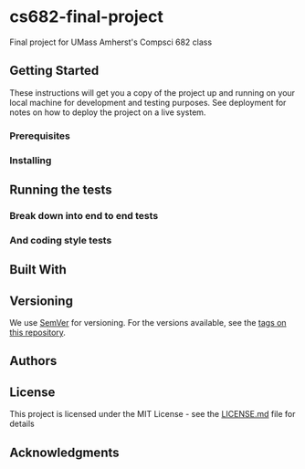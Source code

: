 # cs682-final-project
Final project for UMass Amherst's Compsci 682 class

## Getting Started

These instructions will get you a copy of the project up and running on your local machine for development and testing purposes. See deployment for notes on how to deploy the project on a live system.

### Prerequisites



### Installing


## Running the tests


### Break down into end to end tests


### And coding style tests



## Built With


## Versioning

We use [SemVer](http://semver.org/) for versioning. For the versions available, see the [tags on this repository](https://github.com/your/project/tags). 

## Authors



## License

This project is licensed under the MIT License - see the [LICENSE.md](LICENSE.md) file for details

## Acknowledgments
